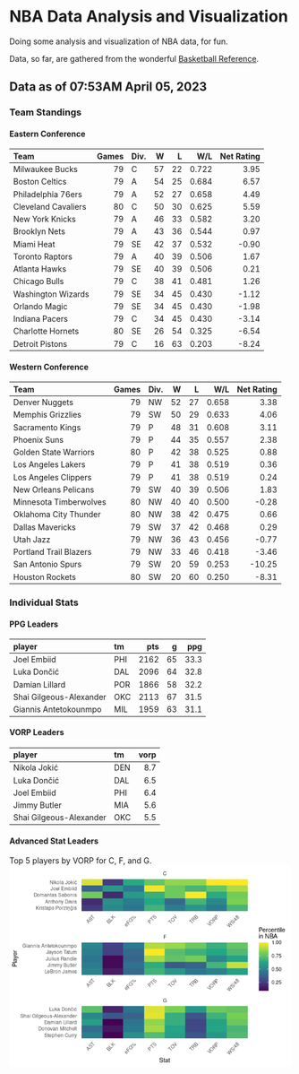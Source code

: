 # NBA Data Analysis and Visualization

Doing some analysis and visualization of NBA data, for fun.

Data, so far, are gathered from the wonderful [Basketball
Reference](https://www.basketball-reference.com/).

## Data as of 07:53AM April 05, 2023

### Team Standings

#### Eastern Conference

| Team                | Games | Div. |   W |   L |   W/L | Net Rating |
|:--------------------|------:|:-----|----:|----:|------:|-----------:|
| Milwaukee Bucks     |    79 | C    |  57 |  22 | 0.722 |       3.95 |
| Boston Celtics      |    79 | A    |  54 |  25 | 0.684 |       6.57 |
| Philadelphia 76ers  |    79 | A    |  52 |  27 | 0.658 |       4.49 |
| Cleveland Cavaliers |    80 | C    |  50 |  30 | 0.625 |       5.59 |
| New York Knicks     |    79 | A    |  46 |  33 | 0.582 |       3.20 |
| Brooklyn Nets       |    79 | A    |  43 |  36 | 0.544 |       0.97 |
| Miami Heat          |    79 | SE   |  42 |  37 | 0.532 |      -0.90 |
| Toronto Raptors     |    79 | A    |  40 |  39 | 0.506 |       1.67 |
| Atlanta Hawks       |    79 | SE   |  40 |  39 | 0.506 |       0.21 |
| Chicago Bulls       |    79 | C    |  38 |  41 | 0.481 |       1.26 |
| Washington Wizards  |    79 | SE   |  34 |  45 | 0.430 |      -1.12 |
| Orlando Magic       |    79 | SE   |  34 |  45 | 0.430 |      -1.98 |
| Indiana Pacers      |    79 | C    |  34 |  45 | 0.430 |      -3.14 |
| Charlotte Hornets   |    80 | SE   |  26 |  54 | 0.325 |      -6.54 |
| Detroit Pistons     |    79 | C    |  16 |  63 | 0.203 |      -8.24 |

#### Western Conference

| Team                   | Games | Div. |   W |   L |   W/L | Net Rating |
|:-----------------------|------:|:-----|----:|----:|------:|-----------:|
| Denver Nuggets         |    79 | NW   |  52 |  27 | 0.658 |       3.38 |
| Memphis Grizzlies      |    79 | SW   |  50 |  29 | 0.633 |       4.06 |
| Sacramento Kings       |    79 | P    |  48 |  31 | 0.608 |       3.11 |
| Phoenix Suns           |    79 | P    |  44 |  35 | 0.557 |       2.38 |
| Golden State Warriors  |    80 | P    |  42 |  38 | 0.525 |       0.88 |
| Los Angeles Lakers     |    79 | P    |  41 |  38 | 0.519 |       0.36 |
| Los Angeles Clippers   |    79 | P    |  41 |  38 | 0.519 |       0.24 |
| New Orleans Pelicans   |    79 | SW   |  40 |  39 | 0.506 |       1.83 |
| Minnesota Timberwolves |    80 | NW   |  40 |  40 | 0.500 |      -0.28 |
| Oklahoma City Thunder  |    80 | NW   |  38 |  42 | 0.475 |       0.66 |
| Dallas Mavericks       |    79 | SW   |  37 |  42 | 0.468 |       0.29 |
| Utah Jazz              |    79 | NW   |  36 |  43 | 0.456 |      -0.77 |
| Portland Trail Blazers |    79 | NW   |  33 |  46 | 0.418 |      -3.46 |
| San Antonio Spurs      |    79 | SW   |  20 |  59 | 0.253 |     -10.25 |
| Houston Rockets        |    80 | SW   |  20 |  60 | 0.250 |      -8.31 |

### Individual Stats

#### PPG Leaders

| player                  | tm  |  pts |   g |  ppg |
|:------------------------|:----|-----:|----:|-----:|
| Joel Embiid             | PHI | 2162 |  65 | 33.3 |
| Luka Dončić             | DAL | 2096 |  64 | 32.8 |
| Damian Lillard          | POR | 1866 |  58 | 32.2 |
| Shai Gilgeous-Alexander | OKC | 2113 |  67 | 31.5 |
| Giannis Antetokounmpo   | MIL | 1959 |  63 | 31.1 |

#### VORP Leaders

| player                  | tm  | vorp |
|:------------------------|:----|-----:|
| Nikola Jokić            | DEN |  8.7 |
| Luka Dončić             | DAL |  6.5 |
| Joel Embiid             | PHI |  6.4 |
| Jimmy Butler            | MIA |  5.6 |
| Shai Gilgeous-Alexander | OKC |  5.5 |

#### Advanced Stat Leaders

Top 5 players by VORP for C, F, and G.
![](README_files/figure-gfm/README-unnamed-chunk-7-1.png)<!-- -->
